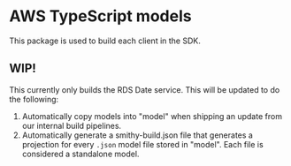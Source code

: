 # AWS TypeScript models

This package is used to build each client in the SDK.

## WIP!

This currently only builds the RDS Date service. This will be updated to do
the following:

1. Automatically copy models into "model" when shipping an update from our
   internal build pipelines.
2. Automatically generate a smithy-build.json file that generates a projection
   for every `.json` model file stored in "model". Each file is considered a
   standalone model.

